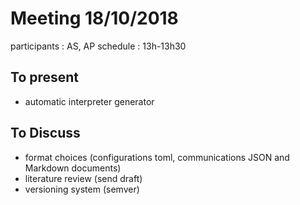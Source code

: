 # Meeting 18/10/2018

participants : AS, AP
schedule : 13h-13h30

## To present

- automatic interpreter generator

## To Discuss

* format choices (configurations toml, communications JSON and Markdown documents)
* literature review (send draft)
* versioning system (semver)
